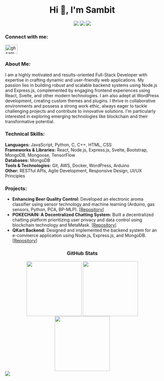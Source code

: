 <h1 align="center">Hi 👋, I'm Sambit</h1>

<div align="center">
  <a href="https://twitter.com/@sambitghosh24" target="_blank"><img src="https://img.shields.io/badge/Twitter-1DA1F2?style=for-the-badge&logo=twitter&logoColor=white" target="_blank"></a>
  <a href="https://www.linkedin.com/in/ghsambit/" target="_blank"><img src="https://img.shields.io/badge/LinkedIn-0077B5?style=for-the-badge&logo=linkedin&logoColor=white" target="_blank"></a>  
  <a href="https://github.com/ghsambit" target="_blank"><img src="https://img.shields.io/badge/GitHub-100000?style=for-the-badge&logo=github&logoColor=white" target="_blank"></a>
</div>


<h3 align="left">Connect with me:</h3>
<p align="left">
<a href="https://www.linkedin.com/in/ghsambit/" target="blank"><img align="center" src="https://raw.githubusercontent.com/rahuldkjain/github-profile-readme-generator/master/src/images/icons/Social/linked-in-alt.svg" alt="ghsambit" height="30" width="40" /></a>
</p>

<h3 align="left">About Me:</h3>

<p align="left">
I am a highly motivated and results-oriented Full-Stack Developer with expertise in crafting dynamic and user-friendly web applications. My passion lies in building robust and scalable backend systems using Node.js and Express.js, complemented by engaging frontend experiences using React, Svelte, and other modern technologies. I am also adept at WordPress development, creating custom themes and plugins.  I thrive in collaborative environments and possess a strong work ethic, always eager to tackle challenging projects and contribute to innovative solutions.  I'm particularly interested in exploring emerging technologies like blockchain and their transformative potential.
</p>



<h3 align="left">Technical Skills:</h3>

<p align="left">
  <b>Languages:</b>  JavaScript, Python, C, C++, HTML, CSS <br/>
  <b>Frameworks & Libraries:</b> React, Node.js, Express.js, Svelte, Bootstrap, MongoDB, Mongoose, TensorFlow <br/>
  <b>Databases:</b> MongoDB <br/>
  <b>Tools & Technologies:</b> Git, AWS, Docker, WordPress, Arduino <br/>
  <b>Other:</b> RESTful APIs, Agile Development, Responsive Design, UI/UX Principles
</p>


<h3 align="left">Projects:</h3>

<p align="left">
  <ul>
    <li><b>Enhancing Beer Quality Control:</b> Developed an electronic aroma classifier using sensor technology and machine learning (Arduino, gas sensors, Python, PCA, BP-MLP).  [<a href="[Repository Link - Add Here]">Repository</a>]</li>
    <li><b>POKECHAIN: A Decentralized Chatting System:</b> Built a decentralized chatting platform prioritizing user privacy and data control using blockchain technology and MetaMask. [<a href="[Repository Link - Add Here]">Repository</a>]</li>
    <li><b>QKart Backend:</b> Designed and implemented the backend system for an e-commerce application using Node.js, Express.js, and MongoDB. [<a href="[Repository Link - Add Here]">Repository</a>]</li> 
  </ul>  
</p>


<h3 align="center">GitHub Stats</h3>
<div align="center">
<img align="center" src="http://github-profile-summary-cards.vercel.app/api/cards/stats?username=ghsambit&theme=2077" height="180em" />
<img align="center" src="http://github-profile-summary-cards.vercel.app/api/cards/most-commit-language?username=ghsambit&theme=2077" height="180em" />
<img align="center" src="http://github-profile-summary-cards.vercel.app/api/cards/repos-per-language?username=ghsambit&theme=2077" height="180em" />
</div>

<img src="https://user-images.githubusercontent.com/73097560/115834477-dbab4500-a447-11eb-908a-139a6edaec5c.gif">

